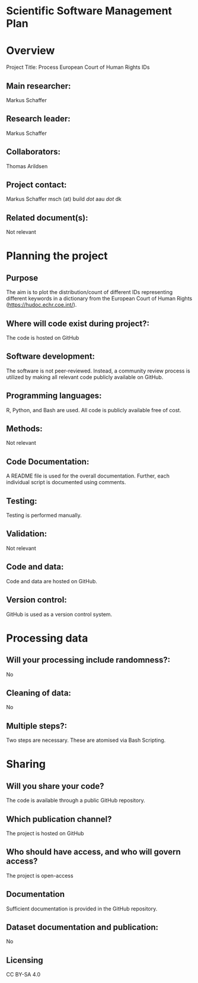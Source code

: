 # Scientific Software Management Plan
# Overview

Project Title: Process European Court of Human Rights IDs 

## Main researcher: 
Markus Schaffer

## Research leader: 
Markus Schaffer

## Collaborators: 
Thomas Arildsen

## Project contact: 
Markus Schaffer
msch (at) build *dot* aau *dot* dk
## Related document(s): 
Not relevant

# Planning the project
## Purpose
The aim is to plot the distribution/count of different IDs representing different keywords in a dictionary from the European Court of Human Rights (https://hudoc.echr.coe.int/).
## Where will code exist during project?: 
The code is hosted on GitHub
## Software development: 
The software is not peer-reviewed. Instead, a community review process is utilized by making all relevant code publicly available on GitHub. 

## Programming languages:
R, Python, and Bash are used. All code is publicly available free of cost. 
## Methods: 
Not relevant
## Code Documentation: 
A README file is used for the overall documentation. Further, each individual script is documented using comments. 
## Testing: 
Testing is performed manually. 
## Validation: 
Not relevant
## Code and data: 
Code and data are hosted on GitHub. 
## Version control: 
GitHub is used as a version control system. 
# Processing data

##  Will your processing include randomness?: 
No

## Cleaning of data: 
No

## Multiple steps?: 
Two steps are necessary. These are atomised via Bash Scripting. 

# Sharing
## Will you share your code? 
The code is available through a public GitHub repository. 

## Which publication channel? 
The project is hosted on GitHub

## Who should have access, and who will govern access?
The project is open-access

## Documentation 
Sufficient documentation is provided in the GitHub repository. 

## Dataset documentation and publication: 
No
## Licensing 
CC BY-SA 4.0
